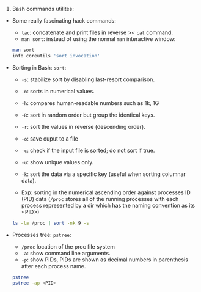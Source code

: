 1. Bash commands utilites:

- Some really fascinating hack commands:

	+ `tac`: concatenate and print files in reverse >< `cat` command.
	+ `man sort`: instead of using the normal `man` interactive window:

	```bash
	man sort
	info coreutils 'sort invocation'
	```

- Sorting in Bash: `sort`:

	+ `-s`: stabilize sort by disabling last-resort comparison.
	+ `-n`: sorts in numerical values.
	+ `-h`: compares human-readable numbers such as 1k, 1G
	+ `-R`: sort in random order but group the identical keys.
	+ `-r`: sort the values in reverse (descending order).
	+ `-o`: save ouput to a file
	+ `-c`: check if the input file is sorted; do not sort if true.
	+ `-u`: show unique values only.
	+ `-k`: sort the data via a specific key (useful when sorting columnar data).

	+ Exp: sorting in the numerical ascending order against processes ID (PID) data
	(`/proc` stores all of the running processes with each process represented by a dir which has the naming convention as its \<PID\>)

	```bash
	ls -la /proc | sort -nk 9 -s
	```

- Processes tree: `pstree`:

	+ `/proc`  location of the proc file system
	+ `-a`: show command line arguments.
	+ `-p`: show PIDs, PIDs are shown as decimal numbers in parenthesis after each process name.

	```bash
	pstree
	pstree -ap <PID>
	```